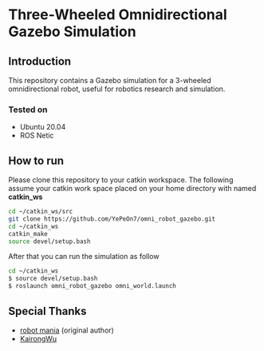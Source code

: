 # Three-Wheeled Omnidirectional Gazebo Simulation

## Introduction

This repository contains a Gazebo simulation for a 3-wheeled omnidirectional robot, useful for robotics research and simulation.

### Tested on

- Ubuntu 20.04
- ROS Netic

## How to run

Please clone this repository to your catkin workspace. The following assume your catkin work space placed on your home directory with named **catkin_ws**

```bash
cd ~/catkin_ws/src
git clone https://github.com/YePeOn7/omni_robot_gazebo.git
cd ~/catkin_ws
catkin_make
source devel/setup.bash
```

After that you can run the simulation as follow

```bash
cd ~/catkin_ws
$ source devel/setup.bash
$ roslaunch omni_robot_gazebo omni_world.launch
```

## Special Thanks

- [robot mania](https://www.youtube.com/@robotmania8896) (original author)
- [KairongWu](https://github.com/KairongWu)
